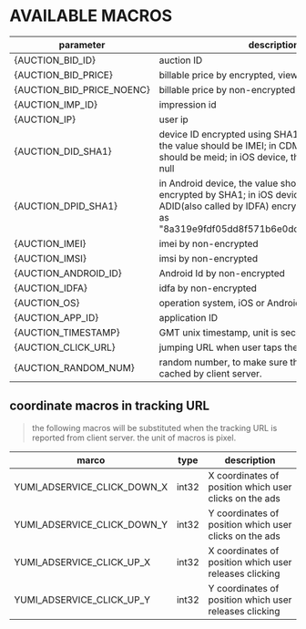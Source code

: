 # AVAILABLE MACROS

|            parameter           |                                         description                                         |
| ------------------------- | ------------------------------------------------------------------------------------ |
| {AUCTION_BID_ID}          | auction ID                                                                               |
| {AUCTION_BID_PRICE}       | billable price by encrypted, view [decrypted method](price_decryption_method.md) |
| {AUCTION_BID_PRICE_NOENC} | billable price by non-encrypted                                                                   |
| {AUCTION_IMP_ID}          | impression id                                                                               |
| {AUCTION_IP}              | user ip                                                                               |
| {AUCTION_DID_SHA1}        | device ID encrypted using SHA1, in Android device, the value should be IMEI; in CDMA device, the value should be meid; in iOS device, the value should be null                                                           |
| {AUCTION_DPID_SHA1}       | in Android device, the value should be ANDROID ID encrypted by SHA1; in iOS device, the value is ADID(also called by IDFA) encrypted by SHA1, such as "8a319e9fdf05dd8f571b6e0dc2dc2a8263a6974b"                                                          |
| {AUCTION_IMEI}            | imei by non-encrypted                                                                        |
| {AUCTION_IMSI}            | imsi by non-encrypted                                                                           |
| {AUCTION_ANDROID_ID}      | Android Id by non-encrypted                                                                      |
| {AUCTION_IDFA}            | idfa by non-encrypted                                                                             |
| {AUCTION_OS}              | operation system, iOS or Android                                                               |
| {AUCTION_APP_ID}          | application ID                                                                               |
| {AUCTION_TIMESTAMP}       | GMT unix timestamp, unit is second                                                         |
| {AUCTION_CLICK_URL}       | jumping URL when user taps the ads                                                                     |
| {AUCTION_RANDOM_NUM}      | random number, to make sure that URL don't is cached by client server.                                                  |

## coordinate macros in tracking URL

> the following macros will be substituted when the tracking URL is reported from client server. the unit of macros is pixel.

|           marco            |  type |      description     |
| --------------------------- | ----- | ------------- |
| YUMI_ADSERVICE_CLICK_DOWN_X | int32 | X coordinates of position which user clicks on the ads |
| YUMI_ADSERVICE_CLICK_DOWN_Y | int32 | Y coordinates of position which user clicks on the ads |
| YUMI_ADSERVICE_CLICK_UP_X   | int32 | X coordinates of position which user releases clicking |
| YUMI_ADSERVICE_CLICK_UP_Y   | int32 | Y coordinates of position which user releases clicking |
